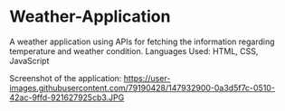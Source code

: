 # Weather-Application
A weather application using APIs for fetching the information regarding temperature and weather condition.
Languages Used: HTML, CSS, JavaScript

Screenshot of the application: https://user-images.githubusercontent.com/79190428/147932900-0a3d5f7c-0510-42ac-9ffd-921627925cb3.JPG
